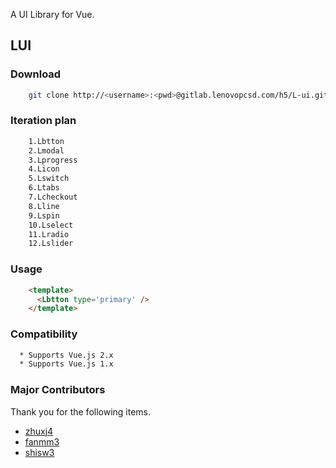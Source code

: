 A UI Library for Vue.
## LUI

### Download
```sh
    git clone http://<username>:<pwd>@gitlab.lenovopcsd.com/h5/L-ui.git

```
### Iteration plan
```sh
    1.Lbtton
    2.Lmodal
    3.Lprogress
    4.Licon
    5.Lswitch
    6.Ltabs
    7.Lcheckout
    8.Lline
    9.Lspin
    10.Lselect
    11.Lradio
    12.Lslider
```
### Usage
```html
    <template>
      <Lbtton type='primary' />
    </template>
```
### Compatibility
```sh
  * Supports Vue.js 2.x
  * Supports Vue.js 1.x 
```
### Major Contributors
Thank you for the following items.
* [zhuxj4](https://github.com/zeqi) 
* [fanmm3](http://gitlab.lenovopcsd.com/u/fanmm3)
* [shisw3](http://gitlab.lenovopcsd.com/u/shisw3)